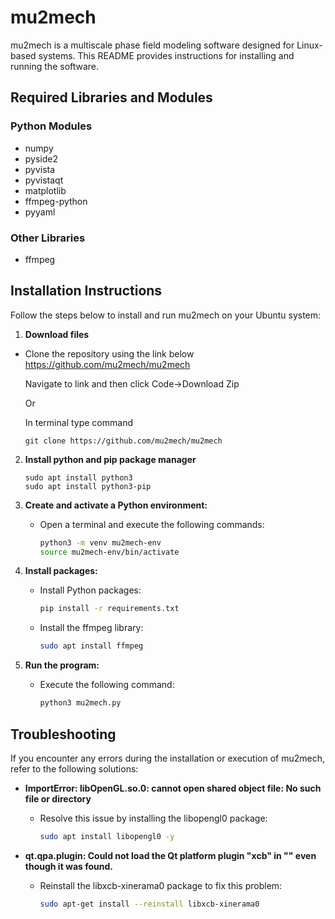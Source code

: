 # mu2mech

mu2mech is a multiscale phase field modeling software designed for Linux-based systems. This README provides instructions for installing and running the software.

## Required Libraries and Modules

### Python Modules
- numpy
- pyside2
- pyvista
- pyvistaqt
- matplotlib
- ffmpeg-python
- pyyaml

### Other Libraries
- ffmpeg

## Installation Instructions

Follow the steps below to install and run mu2mech on your Ubuntu system:

1. **Download files** 

- Clone the repository using the link below 
https://github.com/mu2mech/mu2mech

    Navigate to link and then click Code->Download Zip

    Or

    In terminal type command 
    ```
    git clone https://github.com/mu2mech/mu2mech
    ```

2. **Install python and pip package manager**
    ```
    sudo apt install python3
    sudo apt install python3-pip
    ```


3. **Create and activate a Python environment:**
   - Open a terminal and execute the following commands:
     ```bash
     python3 -m venv mu2mech-env
     source mu2mech-env/bin/activate
     ```

4. **Install packages:**
   - Install Python packages:
     ```bash
     pip install -r requirements.txt
     ```
   - Install the ffmpeg library:
     ```bash
     sudo apt install ffmpeg
     ```

5. **Run the program:**
   - Execute the following command:
     ```bash
     python3 mu2mech.py
     ```

## Troubleshooting

If you encounter any errors during the installation or execution of mu2mech, refer to the following solutions:

- **ImportError: libOpenGL.so.0: cannot open shared object file: No such file or directory**
  - Resolve this issue by installing the libopengl0 package:
    ```bash
    sudo apt install libopengl0 -y
    ```

- **qt.qpa.plugin: Could not load the Qt platform plugin "xcb" in "" even though it was found.**
  - Reinstall the libxcb-xinerama0 package to fix this problem:
    ```bash
    sudo apt-get install --reinstall libxcb-xinerama0
    ```
